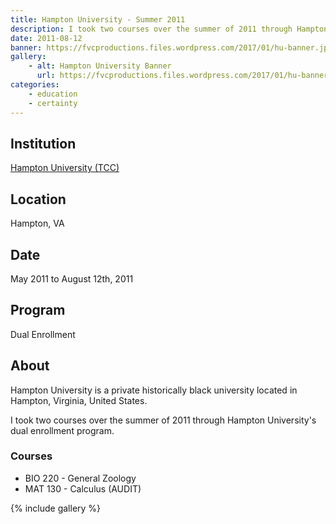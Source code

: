 ```yaml
---
title: Hampton University - Summer 2011
description: I took two courses over the summer of 2011 through Hampton University's dual enrollment program.
date: 2011-08-12
banner: https://fvcproductions.files.wordpress.com/2017/01/hu-banner.jpg
gallery:
    - alt: Hampton University Banner
      url: https://fvcproductions.files.wordpress.com/2017/01/hu-banner.jpg
categories:
    - education
    - certainty
---
```


## Institution

<a title="Hampton University" href="https://hamptonu.edu" target="_blank" rel="noopener">Hampton University (TCC)</a>

## Location

Hampton, VA

## Date

May 2011 to August 12th, 2011

## Program

Dual Enrollment

## About

Hampton University is a private historically black university located in Hampton, Virginia, United States.

I took two courses over the summer of 2011 through Hampton University's dual enrollment program.

### Courses

* BIO 220 - General Zoology
* MAT 130 - Calculus (AUDIT)

{% include gallery %}
